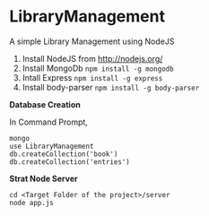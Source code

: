 # LibraryManagement
A simple Library Management using NodeJS

1. Install NodeJS from http://nodejs.org/
2. Install MongoDb `npm install -g mongodb`
3. Intall Express `npm install -g express`
4. Install body-parser `npm install -g body-parser`

**Database Creation**

In Command Prompt,

	mongo
	use LibraryManagement
	db.createCollection('book')
	db.createCollection('entries')
	

**Strat Node Server**

	cd <Target Folder of the project>/server
	node app.js
